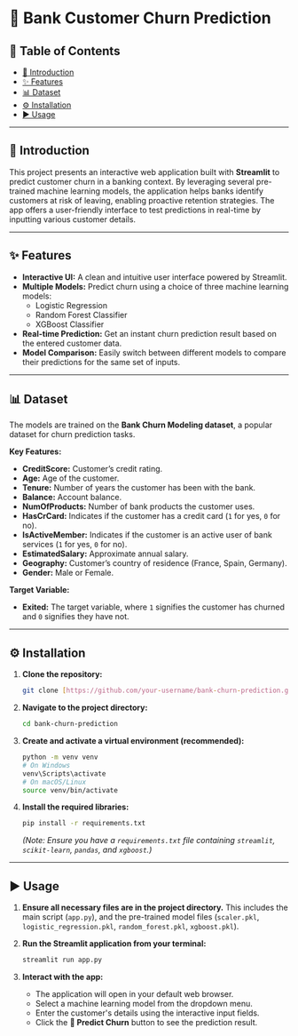 # 🏦 Bank Customer Churn Prediction

## 📑 Table of Contents
- [🚀 Introduction](#-introduction)
- [✨ Features](#-features)
- [📊 Dataset](#-dataset)
- [⚙️ Installation](#️-installation)
- [▶️ Usage](#️-usage)

---

## 🚀 Introduction
This project presents an interactive web application built with **Streamlit** to predict customer churn in a banking context. By leveraging several pre-trained machine learning models, the application helps banks identify customers at risk of leaving, enabling proactive retention strategies. The app offers a user-friendly interface to test predictions in real-time by inputting various customer details.

---

## ✨ Features
- **Interactive UI:** A clean and intuitive user interface powered by Streamlit.
- **Multiple Models:** Predict churn using a choice of three machine learning models:
    - Logistic Regression
    - Random Forest Classifier
    - XGBoost Classifier
- **Real-time Prediction:** Get an instant churn prediction result based on the entered customer data.
- **Model Comparison:** Easily switch between different models to compare their predictions for the same set of inputs.

---

## 📊 Dataset
The models are trained on the **Bank Churn Modeling dataset**, a popular dataset for churn prediction tasks.

**Key Features:**
- **CreditScore:** Customer’s credit rating.
- **Age:** Age of the customer.
- **Tenure:** Number of years the customer has been with the bank.
- **Balance:** Account balance.
- **NumOfProducts:** Number of bank products the customer uses.
- **HasCrCard:** Indicates if the customer has a credit card (`1` for yes, `0` for no).
- **IsActiveMember:** Indicates if the customer is an active user of bank services (`1` for yes, `0` for no).
- **EstimatedSalary:** Approximate annual salary.
- **Geography:** Customer’s country of residence (France, Spain, Germany).
- **Gender:** Male or Female.

**Target Variable:**
- **Exited:** The target variable, where `1` signifies the customer has churned and `0` signifies they have not.

---

## ⚙️ Installation
1.  **Clone the repository:**
    ```bash
    git clone [https://github.com/your-username/bank-churn-prediction.git](https://github.com/your-username/bank-churn-prediction.git)
    ```

2.  **Navigate to the project directory:**
    ```bash
    cd bank-churn-prediction
    ```

3.  **Create and activate a virtual environment (recommended):**
    ```bash
    python -m venv venv
    # On Windows
    venv\Scripts\activate
    # On macOS/Linux
    source venv/bin/activate
    ```

4.  **Install the required libraries:**
    ```bash
    pip install -r requirements.txt
    ```
    *(Note: Ensure you have a `requirements.txt` file containing `streamlit`, `scikit-learn`, `pandas`, and `xgboost`.)*

---

## ▶️ Usage
1.  **Ensure all necessary files are in the project directory.** This includes the main script (`app.py`), and the pre-trained model files (`scaler.pkl`, `logistic_regression.pkl`, `random_forest.pkl`, `xgboost.pkl`).

2.  **Run the Streamlit application from your terminal:**
    ```bash
    streamlit run app.py
    ```

3.  **Interact with the app:**
    - The application will open in your default web browser.
    - Select a machine learning model from the dropdown menu.
    - Enter the customer's details using the interactive input fields.
    - Click the **🔮 Predict Churn** button to see the prediction result.
